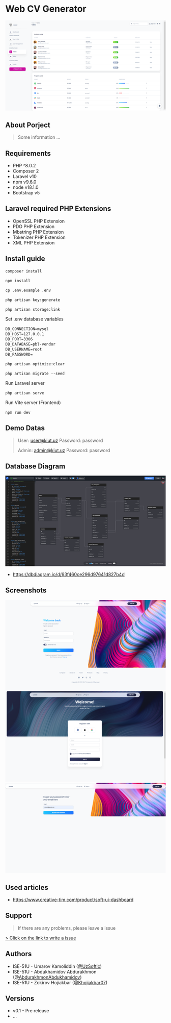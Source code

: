 # Web CV Generator

![Screen 1](.github/images/screen-1.png)

## About Porject
> Some information ...

## Requirements
- PHP ^8.0.2
- Composer 2
- Laravel v10
- npm v9.6.0
- node v18.1.0
- Bootstrap v5

## Laravel required PHP Extensions
- OpenSSL PHP Extension
- PDO PHP Extension
- Mbstring PHP Extension
- Tokenizer PHP Extension
- XML PHP Extension

## Install guide

```shell
composer install
```

```shell
npm install
```

```shell
cp .env.example .env
```

```shell
php artisan key:generate
```

```shell
php artisan storage:link
```

Set .env database variables
```dotenv
DB_CONNECTION=mysql
DB_HOST=127.0.0.1
DB_PORT=3306
DB_DATABASE=pbl-vendor
DB_USERNAME=root
DB_PASSWORD=
```

```shell
php artisan optimize:clear
```

```shell
php artisan migrate --seed
```

Run Laravel server
```shell
php artisan serve
```

Run Vite server (Frontend)
```shell
npm run dev
```

## Demo Datas
> User: user@kiut.uz
> Password: password
>
> Admin: admin@kiut.uz
> Password: password

## Database Diagram
![Database](.github/images/database.png)
- https://dbdiagram.io/d/63f460ce296d97641d827b4d

## Screenshots
![Login Page](.github/images/login.png)
![Register Page](.github/images/register.png)
![Forgot Page](.github/images/forgot.png)


## Used articles
- https://www.creative-tim.com/product/soft-ui-dashboard

## Support
> If there are any problems, please leave a issue
>
[ > Click on the link to write a issue](https://github.com/KIUT-Projects/web-cv-generator/issues)

## Authors
- ISE-51U - Umarov Kamoliddin ([@UzSoftic](https://github.com/uzsoftic))
- ISE-51U - Abdukhamidov Abdurakhmon ([@AbdurakhmonAbdukhamidov](https://github.com/AbdurakhmonAbdukhamidov))
- ISE-51U - Zokirov Hojiakbar ([@Khojiakbar07](https://github.com/Khojiakbar07))

## Versions
- v0.1 - Pre release
- ...
